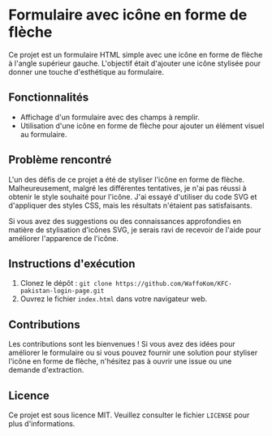 # Formulaire avec icône en forme de flèche

Ce projet est un formulaire HTML simple avec une icône en forme de flèche à l'angle supérieur gauche. L'objectif était d'ajouter une icône stylisée pour donner une touche d'esthétique au formulaire.

## Fonctionnalités

- Affichage d'un formulaire avec des champs à remplir.
- Utilisation d'une icône en forme de flèche pour ajouter un élément visuel au formulaire.

## Problème rencontré

L'un des défis de ce projet a été de styliser l'icône en forme de flèche. Malheureusement, malgré les différentes tentatives, je n'ai pas réussi à obtenir le style souhaité pour l'icône. J'ai essayé d'utiliser du code SVG et d'appliquer des styles CSS, mais les résultats n'étaient pas satisfaisants.

Si vous avez des suggestions ou des connaissances approfondies en matière de stylisation d'icônes SVG, je serais ravi de recevoir de l'aide pour améliorer l'apparence de l'icône.

## Instructions d'exécution

1. Clonez le dépôt : `git clone https://github.com/WaffoKom/KFC-pakistan-login-page.git`
2. Ouvrez le fichier `index.html` dans votre navigateur web.

## Contributions

Les contributions sont les bienvenues ! Si vous avez des idées pour améliorer le formulaire ou si vous pouvez fournir une solution pour styliser l'icône en forme de flèche, n'hésitez pas à ouvrir une issue ou une demande d'extraction.

## Licence

Ce projet est sous licence MIT. Veuillez consulter le fichier `LICENSE` pour plus d'informations.
